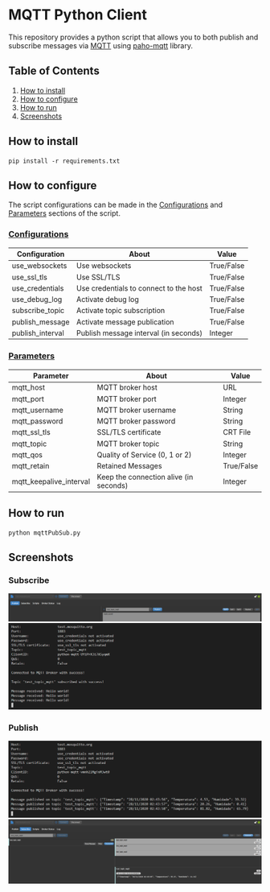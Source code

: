 # MQTT Python Client

This repository provides a python script that allows you to both publish and subscribe messages via [MQTT](https://mqtt.org/) using [paho-mqtt](https://pypi.org/project/paho-mqtt/) library.


## Table of Contents
1. [How to install](#howtoinstall)
2. [How to configure](#howtoconfigure)
2. [How to run](#howtorun)
3. [Screenshots](#screenshots)


## How to install <a name="howtoinstall"></a>

```
pip install -r requirements.txt
```


## How to configure <a name="howtoconfigure"></a>

The script configurations can be made in the [Configurations](https://github.com/Jorge-Mendes/python-mqtt/blob/main/mqttPubSub.py#L10-L17) and [Parameters](https://github.com/Jorge-Mendes/python-mqtt/blob/main/mqttPubSub.py#L20-L29) sections of the script.

### [Configurations](https://github.com/Jorge-Mendes/python-mqtt/blob/main/mqttPubSub.py#L10-L17)

| Configuration    | About                                  | Value         |
|------------------|----------------------------------------|---------------|
| use_websockets   | Use websockets                         | True/False    |
| use_ssl_tls      | Use SSL/TLS                            | True/False    |
| use_credentials  | Use credentials to connect to the host | True/False    |
| use_debug_log    | Activate debug log                     | True/False    |
| subscribe_topic  | Activate topic subscription            | True/False    |
| publish_message  | Activate message publication           | True/False    |
| publish_interval | Publish message interval (in seconds)  | Integer       |

### [Parameters](https://github.com/Jorge-Mendes/python-mqtt/blob/main/mqttPubSub.py#L20-L29)

| Parameter               | About                                  | Value      |
|-------------------------|----------------------------------------|------------|
| mqtt_host               | MQTT broker host                       | URL        |
| mqtt_port               | MQTT broker port                       | Integer    |
| mqtt_username           | MQTT broker username                   | String     |
| mqtt_password           | MQTT broker password                   | String     |
| mqtt_ssl_tls            | SSL/TLS certificate                    | CRT File   |
| mqtt_topic              | MQTT broker topic                      | String     |
| mqtt_qos                | Quality of Service (0, 1 or 2)         | Integer    |
| mqtt_retain             | Retained Messages                      | True/False |
| mqtt_keepalive_interval | Keep the connection alive (in seconds) | Integer    |


## How to run <a name="howtorun"></a>

```
python mqttPubSub.py
```


## Screenshots <a name="screenshots"></a>

### Subscribe

![MQTT.fx publish](screenshots/publish_mqttfx.png)
![mqttPubSub subscribe](screenshots/subscribe_py.png)

### Publish

![mqttPubSub publish](screenshots/publish_py.png)
![MQTT.fx subscribe](screenshots/subscribe_mqttfx.png)